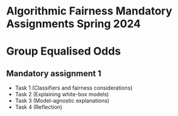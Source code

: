 # Algorithmic Fairness Mandatory Assignments Spring 2024
# Group Equalised Odds

## Mandatory assignment 1

- Task 1 (Classifiers and fairness considerations)
- Task 2 (Explaining white-box models)
- Task 3 (Model-agnostic explanations)
- Task 4 (Reflection)

